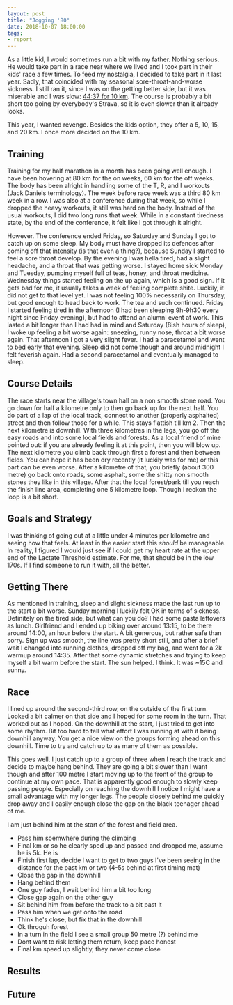 ```yaml
---
layout: post
title: "Jogging '80"
date: 2018-10-07 18:00:00
tags:
- report
---
```


As a little kid, I would sometimes run a bit with my father. Nothing serious.
He would take part in a race near where we lived and I took part in their kids'
race a few times. To feed my nostalgia, I decided to take part in it last year.
Sadly, that coincided with my seasonal sore-throat-and-worse sickness. I still
ran it, since I was on the getting better side, but it was miserable and I was
slow: [44:37 for 10 km][lastyearstrava]. The course is probably a bit short too
going by everybody's Strava, so it is even slower than it already looks.

This year, I wanted revenge. Besides the kids option, they offer a 5, 10, 15,
and 20 km. I once more decided on the 10 km.

## Training

Training for my half marathon in a month has been going well enough. I have
been hovering at 80 km for the on weeks, 60 km for the off weeks. The body has
been alright in handling some of the T, R, and I workouts (Jack Daniels
terminology). The week before race week was a third 80 km week in a row. I was
also at a conference during that week, so while I dropped the heavy workouts,
it still was hard on the body. Instead of the usual workouts, I did two long
runs that week. While in a constant tiredness state, by the end of the
conference, it felt like I got through it alright.

However. The conference ended Friday, so Saturday and Sunday I got to catch up
on some sleep. My body must have dropped its defences after coming off that
intensity (is that even a thing?), because Sunday I started to feel a sore
throat develop. By the evening I was hella tired, had a slight headache, and a
throat that was getting worse. I stayed home sick Monday and Tuesday, pumping
myself full of teas, honey, and throat medicine.  Wednesday things started
feeling on the up again, which is a good sign. If it gets bad for me, it
usually takes a week of feeling complete shite. Luckily, it did not get to that
level yet. I was not feeling 100% necessarily on Thursday, but good enough to
head back to work. The tea and such continued.  Friday I started feeling tired
in the afternoon (I had been sleeping 9h-9h30 every night since Friday
evening), but had to attend an alumni event at work. This lasted a bit longer
than I had had in mind and Saturday (8ish hours of sleep), I woke up feeling a
bit worse again: sneezing, runny nose, throat a bit worse again. That afternoon
I got a very slight fever. I had a paracetamol and went to bed early that
evening. Sleep did not come though and around midnight I felt feverish again.
Had a second paracetamol and eventually managed to sleep.

## Course Details

The race starts near the village's town hall on a non smooth stone road. You go
down for half a kilometre only to then go back up for the next half. You do
part of a lap of the local track, connect to another (properly asphalted)
street and then follow those for a while. This stays flattish till km 2. Then
the next kilometre is downhill. With three kilometres in the legs, you go off
the easy roads and into some local fields and forests. As a local friend of
mine pointed out: if you are already feeling it at this point, then you will
blow up. The next kilometre you climb back through first a forest and then
between fields. You can hope it has been dry recently (it luckily was for me)
or this part can be even worse. After a kilometre of that, you briefly (about
300 metre) go back onto roads, some asphalt, some the shitty non smooth stones
they like in this village. After that the local forest/park till you reach the
finish line area, completing one 5 kilometre loop. Though I reckon the loop is
a bit short.

## Goals and Strategy

I was thinking of going out at a little under 4 minutes per kilometre and
seeing how that feels. At least in the easier start this *should* be
manageable. In reality, I figured I would just see if I could get my heart rate
at the upper end of the Lactate Threshold estimate. For me, that should be in
the low 170s. If I find someone to run it with, all the better.

## Getting There

As mentioned in training, sleep and slight sickness made the last run up to the
start a bit worse.  Sunday morning I luckily felt OK in terms of sickness.
Definitely on the tired side, but what can you do? I had some pasta leftovers
as lunch. Girlfriend and I ended up biking over around 13:15, to be there
around 14:00, an hour before the start. A bit generous, but rather safe than
sorry. Sign up was smooth, the line was pretty short still, and after a brief
wait I changed into running clothes, dropped off my bag, and went for a 2k
warmup around 14:35. After that some dynamic stretches and trying to keep
myself a bit warm before the start. The sun helped. I think. It was ~15C and
sunny.

## Race

I lined up around the second-third row, on the outside of the first turn.
Looked a bit calmer on that side and I hoped for some room in the turn. That
worked out as I hoped. On the downhill at the start, I just tried to get into
some rhythm. Bit too hard to tell what effort I was running at with it being
downhill anyway. You get a nice view on the groups forming ahead on this
downhill. Time to try and catch up to as many of them as possible.

This goes well. I just catch up to a group of three when I reach the track and
decide to maybe hang behind.  They are going a bit slower than I want though
and after 100 metre I start moving up to the front of the group to continue at
my own pace. That is apparently good enough to slowly keep passing people.
Especially on reaching the downhill I notice I might have a small advantage
with my longer legs. The people closely behind me quickly drop away and I
easily enough close the gap on the black teenager ahead of me.

I am just behind him at the start of the forest and field area.


- Pass him soemwhere during the climbing
- Final km or so he clearly sped up and passed and dropped me, assume he is 5k. He is
- Finish first lap, decide I want to get to two guys I've been seeing in the distance for the past km or two (4-5s behind at first timing mat)
- Close the gap in the downhill
- Hang behind them
- One guy fades, I wait behind him a bit too long
- Close gap again on the other guy
- Sit behind him from before the track to a bit past it
- Pass him when we get onto the road
- Think he's close, but fix that in the downhill
- Ok throguh forest
- In a turn in the field I see a small group 50 metre (?) behind me
- Dont want to risk letting them return, keep pace honest
- Final km speed up slightly, they never come close

## Results

## Future

[lastyearstrava]: https://www.strava.com/activities/1210410080
